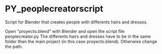 # PY_peoplecreatorscript
Script for Blender that creates people with differents hairs and dresses.

Open "proyecto.blend" with Blender and open the script file peoplecreator.py
The differents hairs and dresses have to be in the same folder than the main project (in this case proyecto.blend). Otherwise change the path.
